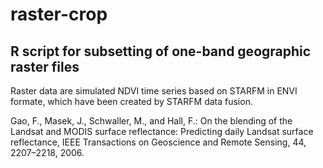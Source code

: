 # raster-crop
R script for subsetting of one-band geographic raster files
-------------------------------------------------------------------

Raster data are simulated NDVI time series based on STARFM in ENVI formate, which have been created by STARFM data fusion.

Gao, F., Masek, J., Schwaller, M., and Hall, F.: On the blending of the Landsat and MODIS surface reflectance: Predicting daily Landsat surface reflectance, IEEE Transactions on Geoscience and Remote Sensing, 44, 2207–2218, 2006.
